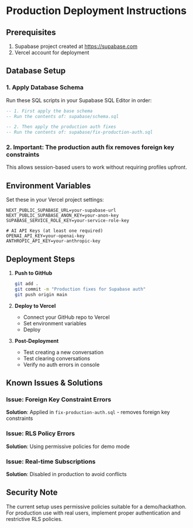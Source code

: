 # Production Deployment Instructions

## Prerequisites
1. Supabase project created at https://supabase.com
2. Vercel account for deployment

## Database Setup

### 1. Apply Database Schema
Run these SQL scripts in your Supabase SQL Editor in order:

```sql
-- 1. First apply the base schema
-- Run the contents of: supabase/schema.sql

-- 2. Then apply the production auth fixes
-- Run the contents of: supabase/fix-production-auth.sql
```

### 2. Important: The production auth fix removes foreign key constraints
This allows session-based users to work without requiring profiles upfront.

## Environment Variables

Set these in your Vercel project settings:

```env
NEXT_PUBLIC_SUPABASE_URL=your-supabase-url
NEXT_PUBLIC_SUPABASE_ANON_KEY=your-anon-key
SUPABASE_SERVICE_ROLE_KEY=your-service-role-key

# AI API Keys (at least one required)
OPENAI_API_KEY=your-openai-key
ANTHROPIC_API_KEY=your-anthropic-key
```

## Deployment Steps

1. **Push to GitHub**
   ```bash
   git add .
   git commit -m "Production fixes for Supabase auth"
   git push origin main
   ```

2. **Deploy to Vercel**
   - Connect your GitHub repo to Vercel
   - Set environment variables
   - Deploy

3. **Post-Deployment**
   - Test creating a new conversation
   - Test clearing conversations
   - Verify no auth errors in console

## Known Issues & Solutions

### Issue: Foreign Key Constraint Errors
**Solution**: Applied in `fix-production-auth.sql` - removes foreign key constraints

### Issue: RLS Policy Errors
**Solution**: Using permissive policies for demo mode

### Issue: Real-time Subscriptions
**Solution**: Disabled in production to avoid conflicts

## Security Note
The current setup uses permissive policies suitable for a demo/hackathon.
For production use with real users, implement proper authentication and restrictive RLS policies.